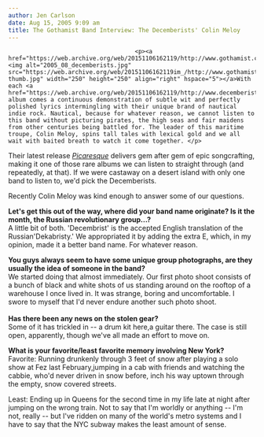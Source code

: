 ```yaml
---
author: Jen Carlson
date: Aug 15, 2005 9:09 am
title: The Gothamist Band Interview: The Decemberists' Colin Meloy
---
```


	
										<p><a href="https://web.archive.org/web/20151106162119/http://www.gothamist.com/attachments/arts_jen/2005_08_decemberists.jpg"><img alt="2005_08_decemberists.jpg" src="https://web.archive.org/web/20151106162119im_/http://www.gothamist.com/attachments/arts_jen/2005_08_decemberists-thumb.jpg" width="250" height="250" align="right" hspace="5"></a>With each <a href="https://web.archive.org/web/20151106162119/http://www.decemberists.com/">Decemberists</a> album comes a continuous demonstration of subtle wit and perfectly polished lyrics intermingling with their unique brand of nautical indie rock. Nautical, because for whatever reason, we cannot listen to this band without picturing pirates, the high seas and fair maidens from other centuries being battled for. The leader of this maritime troupe, Colin Meloy, spins tall tales with lexical gold and we all wait with baited breath to watch it come together. </p>

<p>Their latest release <a href="https://web.archive.org/web/20151106162119/http://www.amazon.com/exec/obidos/tg/detail/-/B0007M22S4/qid=1124110032/sr=8-1/ref=pd_bbs_1/002-8386738-2492018?v=glance&amp;s=music&amp;n=507846"><em>Picaresque</em></a> delivers gem after gem of epic songcrafting, making it one of those rare albums we can listen to straight through (and repeatedly, at that). If we were castaway on a desert island with only one band to listen to, we&apos;d pick the Decemberists.</p>

<p>Recently Colin Meloy was kind enough to answer some of our questions. </p>

<p><strong>Let&apos;s get this out of the way, where did your band name originate? Is it the month, the Russian revolutionary group...?</strong><br>
A little bit of both. &apos;Decembrist&apos; is the accepted English translation of the Russian&apos;Dekabristy.&apos; We appropriated it by adding the extra E, which, in my opinion, made it a better band name. For whatever reason.</p>

<p><strong>You guys always seem to have some unique group photographs, are they usually the idea of someone in the band?</strong><br>
We started doing that almost immediately. Our first photo shoot consists of a bunch of black and white shots of us standing around on the rooftop of a warehouse I once lived in. It was strange, boring and uncomfortable.  I swore to myself that I&apos;d never endure another such photo shoot.<br>
<strong><br>
Has there been any news on the stolen gear?</strong><br>
Some of it has trickled in -- a drum kit here,a guitar there. The case is still open, apparently, though we&apos;ve all made an effort to move on.</p>

<p><strong>What is your favorite/least favorite memory involving New York?</strong><br>
Favorite: Running drunkenly through 3 feet of snow after playing a solo show at Fez last February,jumping in a cab with friends and watching the cabbie, who&apos;d never driven in snow before, inch his way uptown through the empty, snow covered streets.</p>

<p>Least: Ending up in Queens for the second time in my life late at night after jumping on the wrong train.  Not to say that I&apos;m worldly or anything -- I&apos;m not, really -- but I&apos;ve ridden on many of the world&apos;s metro systems and I have to say that the NYC subway makes the least amount of sense.</p>					
										
									
				